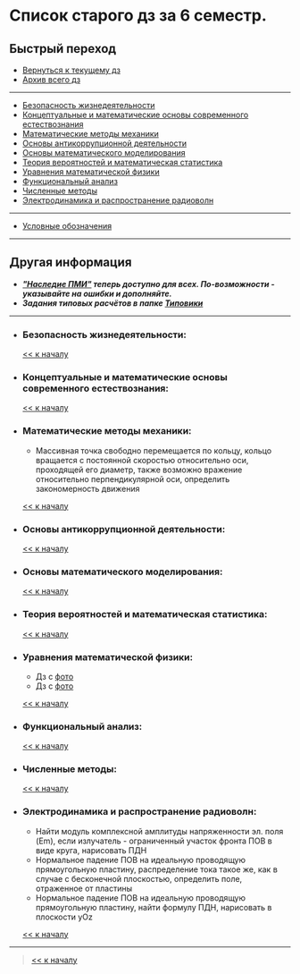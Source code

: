 # Список старого дз за 6 семестр.

## Быстрый переход

- [Вернуться к текущему дз](../README.md#Список-текущего-и-будущего-дз)
- [Архив всего дз](Архив_дз.md)

***

- [Безопасность жизнедеятельности](#Безопасность-жизнедеятельности)
- [Концептуальные и математические основы современного естествознания](#Концептуальные-и-математические-основы-современного-естествознания)
- [Математические методы механики](#Математические-методы-механики)
- [Основы антикоррупционной деятельности](#Основы-антикоррупционной-деятельности)
- [Основы математического моделирования](#Основы-математического-моделирования)
- [Теория вероятностей и математическая статистика](#Теория-вероятностей-и-математическая-статистика)
- [Уравнения математической физики](#Уравнения-математической-физики)
- [Функциональный анализ](#Функциональный-анализ)
- [Численные методы](#Численные-методы)
- [Электродинамика и распространение радиоволн](#Электродинамика-и-распространение-радиоволн)

***
    
- [Условные обозначения](#Условные-обозначения)

***

## Другая информация

- __*["Наследие ПМИ"](https://github.com/appliedMathematicsAndComputerScience/PMI_legacy) теперь доступно для всех. По-возможности - указывайте на ошибки и дополняйте.*__
- __*Задания типовых расчётов в папке [Типовики](https://github.com/nektonick/KMBO-01-homework/tree/master/%D0%A2%D0%B8%D0%BF%D0%BE%D0%B2%D0%B8%D0%BA%D0%B8)*__

***

- ### Безопасность жизнедеятельности:
    

    [<< к началу](#Быстрый-переход)

- ### Концептуальные и математические основы современного естествознания:


    [<< к началу](#Быстрый-переход) 


- ### Математические методы механики:
    - Массивная точка свободно перемещается по кольцу, кольцо вращается с постоянной скоростью относительно оси, проходящей его диаметр, также возможно вражение относительно перпендикулярной оси, определить закономерность движения

    
    [<< к началу](#Быстрый-переход)
    
- ### Основы антикоррупционной деятельности:
    
      
    [<< к началу](#Быстрый-переход)

- ### Основы математического моделирования:
    
      
    [<< к началу](#Быстрый-переход)

- ### Теория вероятностей и математическая статистика:
    
      
    [<< к началу](#Быстрый-переход)
    
- ### Уравнения математической физики:
    - Дз с [фото](/Ресурсы/Изображения/6сем/уравнения_1.jpg)
    - Дз с [фото](/Ресурсы/Изображения/6сем/уравнения_2.jpg)

    [<< к началу](#Быстрый-переход)

- ### Функциональный анализ:
    
      
    [<< к началу](#Быстрый-переход)

- ### Численные методы:

      
    [<< к началу](#Быстрый-переход)

- ### Электродинамика и распространение радиоволн:
    - Найти модуль комплексной амплитуды напряженности эл. поля (Em), если излучатель - ограниченный участок фронта ПОВ в виде круга, нарисовать ПДН
    - Нормальное падение ПОВ на идеальную проводящую прямоугольную пластину, распределение тока такое же, как в случае с бесконечной плоскостью, определить поле, отраженное от пластины
    - Нормальное падение ПОВ на идеальную проводящую прямоугольную пластину, найти формулу ПДН, нарисовать в плоскости yOz

      
    [<< к началу](#Быстрый-переход)

***

> [<< к началу](#Быстрый-переход)
